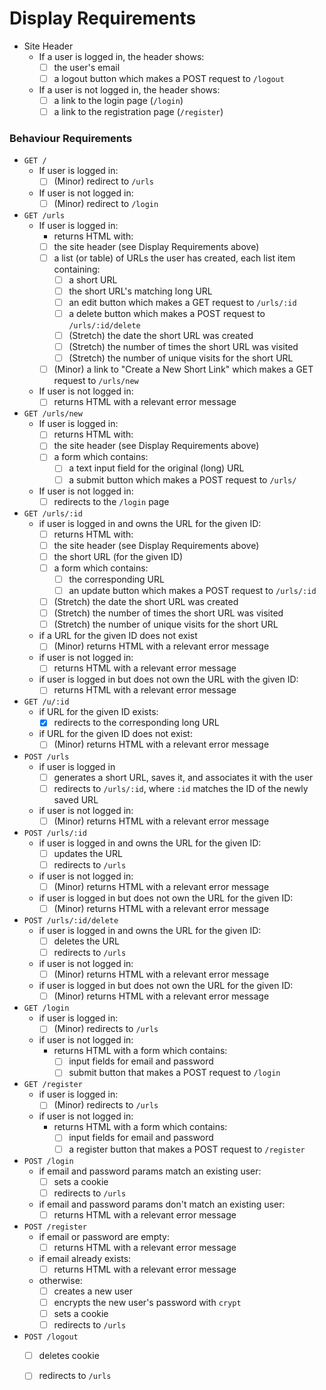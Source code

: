 # Display Requirements

- Site Header
  - If a user is logged in, the header shows:
    - [ ] the user's email
    - [ ] a logout button which makes a POST request to `/logout`
  - If a user is not logged in, the header shows:
    - [ ] a link to the login page (`/login`)
    - [ ] a link to the registration page (`/register`)

### Behaviour Requirements

- `GET /`
  - If user is logged in:
    - [ ] (Minor) redirect to `/urls`
  - If user is not logged in:
    - [ ] (Minor) redirect to `/login`
- `GET /urls`
  - If user is logged in:
    - returns HTML with:
    - [ ] the site header (see Display Requirements above)
    - [ ] a list (or table) of URLs the user has created, each list item containing:
      - [ ] a short URL
      - [ ] the short URL's matching long URL
      - [ ] an edit button which makes a GET request to `/urls/:id`
      - [ ] a delete button which makes a POST request to `/urls/:id/delete`
      - [ ] (Stretch) the date the short URL was created
      - [ ] (Stretch) the number of times the short URL was visited
      - [ ] (Stretch) the number of unique visits for the short URL
    - [ ] (Minor) a link to "Create a New Short Link" which makes a GET request to `/urls/new`
  - If user is not logged in:
    - [ ] returns HTML with a relevant error message
- `GET /urls/new`
  - If user is logged in:
    - [ ] returns HTML with:
    - [ ] the site header (see Display Requirements above)
    - [ ] a form which contains:
      - [ ] a text input field for the original (long) URL
      - [ ] a submit button which makes a POST request to `/urls/`
  - If user is not logged in:
    - [ ] redirects to the `/login` page
- `GET /urls/:id`
  - if user is logged in and owns the URL for the given ID:
    - [ ] returns HTML with:
    - [ ] the site header (see Display Requirements above)
    - [ ] the short URL (for the given ID)
    - [ ] a form which contains:
      - [ ] the corresponding URL
      - [ ] an update button which makes a POST request to `/urls/:id`
    - [ ] (Stretch) the date the short URL was created
    - [ ] (Stretch) the number of times the short URL was visited
    - [ ] (Stretch) the number of unique visits for the short URL
  - if a URL for the given ID does not exist
    - [ ] (Minor) returns HTML with a relevant error message
  - if user is not logged in:
    - [ ] returns HTML with a relevant error message
  - if user is logged in but does not own the URL with the given ID:
    - [ ] returns HTML with a relevant error message
- `GET /u/:id`
  - if URL for the given ID exists:
    - [x] redirects to the corresponding long URL
  - if URL for the given ID does not exist:
    - [ ] (Minor) returns HTML with a relevant error message
- `POST /urls`
  - if user is logged in
    - [ ] generates a short URL, saves it, and associates it with the user
    - [ ] redirects to `/urls/:id`, where `:id` matches the ID of the newly saved URL
  - if user is not logged in:
    - [ ] (Minor) returns HTML with a relevant error message
- `POST /urls/:id`
  - if user is logged in and owns the URL for the given ID:
    - [ ] updates the URL
    - [ ] redirects to `/urls`
  - if user is not logged in:
    - [ ] (Minor) returns HTML with a relevant error message
  - if user is logged in but does not own the URL for the given ID:
    - [ ] (Minor) returns HTML with a relevant error message
- `POST /urls/:id/delete`
  - if user is logged in and owns the URL for the given ID:
    - [ ] deletes the URL
    - [ ] redirects to `/urls`
  - if user is not logged in:
    - [ ] (Minor) returns HTML with a relevant error message
  - if user is logged in but does not own the URL for the given ID:
    - [ ] (Minor) returns HTML with a relevant error message
- `GET /login`
  - if user is logged in:
    - [ ] (Minor) redirects to `/urls`
  - if user is not logged in:
    - returns HTML with a form which contains:
      - [ ] input fields for email and password
      - [ ] submit button that makes a POST request to `/login`
- `GET /register`
  - if user is logged in:
    - [ ] (Minor) redirects to `/urls`
  - if user is not logged in:
    - returns HTML with a form which contains:
      - [ ] input fields for email and password
      - [ ] a register button that makes a POST request to `/register`
- `POST /login`
  - if email and password params match an existing user:
    - [ ] sets a cookie
    - [ ] redirects to `/urls`
  - if email and password params don't match an existing user:
    - [ ] returns HTML with a relevant error message
- `POST /register`
  - if email or password are empty:
    - [ ] returns HTML with a relevant error message
  - if email already exists:
    - [ ] returns HTML with a relevant error message
  - otherwise:
    - [ ] creates a new user
    - [ ] encrypts the new user's password with `crypt`
    - [ ] sets a cookie
    - [ ] redirects to `/urls`
- `POST /logout`
  - [ ] deletes cookie
  - [ ] redirects to `/urls`




    
